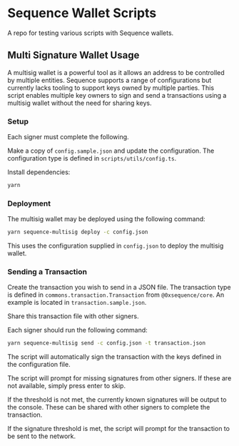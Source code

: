 # Sequence Wallet Scripts

A repo for testing various scripts with Sequence wallets.

## Multi Signature Wallet Usage

A multisig wallet is a powerful tool as it allows an address to be controlled by multiple entities.
Sequence supports a range of configurations but currently lacks tooling to support keys owned by multiple parties.
This script enables multiple key owners to sign and send a transactions using a multisig wallet without the need for sharing keys.

### Setup

Each signer must complete the following.

Make a copy of `config.sample.json` and update the configuration.
The configuration type is defined in `scripts/utils/config.ts`.

Install dependencies:

```bash
yarn
```

### Deployment

The multisig wallet may be deployed using the following command:

```bash
yarn sequence-multisig deploy -c config.json
```

This uses the configuration supplied in `config.json` to deploy the multisig wallet.

### Sending a Transaction

Create the transaction you wish to send in a JSON file.
The transaction type is defined in `commons.transaction.Transaction` from `@0xsequence/core`.
An example is located in `transaction.sample.json`.

Share this transaction file with other signers.

Each signer should run the following command:

```bash
yarn sequence-multisig send -c config.json -t transaction.json
```

The script will automatically sign the transaction with the keys defined in the configuration file.

The script will prompt for missing signatures from other signers.
If these are not available, simply press enter to skip.

If the threshold is not met, the currently known signatures will be output to the console.
These can be shared with other signers to complete the transaction.

If the signature threshold is met, the script will prompt for the transaction to be sent to the network.

